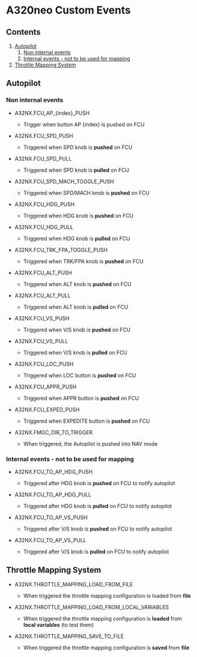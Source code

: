 # A320neo Custom Events

## Contents

1. [Autopilot](#autopilot)
    1. [Non internal events](#non-internal-events)
    1. [Internal events - not to be used for mapping](#internal-events---not-to-be-used-for-mapping)
1. [Throttle Mapping System](#throttle-mapping-system)

## Autopilot
### Non internal events

- A32NX.FCU_AP_{index}_PUSH
    - Trigger when button AP {index} is pushed on FCU

- A32NX.FCU_SPD_PUSH
    - Triggered when SPD knob is **pushed** on FCU

- A32NX.FCU_SPD_PULL
    - Triggered when SPD knob is **pulled** on FCU

- A32NX.FCU_SPD_MACH_TOGGLE_PUSH
    - Triggered when SPD/MACH knob is **pushed** on FCU

- A32NX.FCU_HDG_PUSH
    - Triggered when HDG knob is **pushed** on FCU

- A32NX.FCU_HDG_PULL
    - Triggered when HDG knob is **pulled** on FCU

- A32NX.FCU_TRK_FPA_TOGGLE_PUSH
    - Triggered when TRK/FPA knob is **pushed** on FCU

- A32NX.FCU_ALT_PUSH
    - Triggered when ALT knob is **pushed** on FCU

- A32NX.FCU_ALT_PULL
    - Triggered when ALT knob is **pulled** on FCU

- A32NX.FCU_VS_PUSH
    - Triggered when V/S knob is **pushed** on FCU

- A32NX.FCU_VS_PULL
    - Triggered when V/S knob is **pulled** on FCU

- A32NX.FCU_LOC_PUSH
    - Triggered when LOC button is **pushed** on FCU

- A32NX.FCU_APPR_PUSH
    - Triggered when APPR button is **pushed** on FCU

- A32NX.FCU_EXPED_PUSH
    - Triggered when EXPEDITE button is **pushed** on FCU

- A32NX.FMGC_DIR_TO_TRIGGER
    - When triggered, the Autopilot is pushed into NAV mode

### Internal events - not to be used for mapping

- A32NX.FCU_TO_AP_HDG_PUSH
    - Triggered after HDG knob is **pushed** on FCU to notify autopilot

- A32NX.FCU_TO_AP_HDG_PULL
    - Triggered after HDG knob is **pulled** on FCU to notify autopilot

- A32NX.FCU_TO_AP_VS_PUSH
    - Triggered after V/S knob is **pushed** on FCU to notify autopilot

- A32NX.FCU_TO_AP_VS_PULL
    - Triggered after V/S knob is **pulled** on FCU to notify autopilot
## Throttle Mapping System

- A32NX.THROTTLE_MAPPING_LOAD_FROM_FILE
    - When triggered the throttle mapping configuration is loaded from **file**

- A32NX.THROTTLE_MAPPING_LOAD_FROM_LOCAL_VARIABLES
    - When triggered the throttle mapping configuration is **loaded** from **local variables** (to test them)

- A32NX.THROTTLE_MAPPING_SAVE_TO_FILE
    - When triggered the throttle mapping configuration is **saved** from **file**
